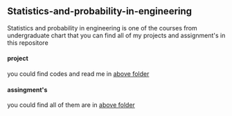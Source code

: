## Statistics-and-probability-in-engineering
Statistics and probability in engineering is one of the courses from undergraduate chart that you can find all of my projects and assignment's in this repositore 

#### project
you could find codes and read me in [above folder](https://github.com/kasrafallah/Statistics-and-probability-in-engineering/tree/main/project)

#### assingment's 
you could find all of them are in [above folder](https://github.com/kasrafallah/Statistics-and-probability-in-engineering/tree/main/project)

